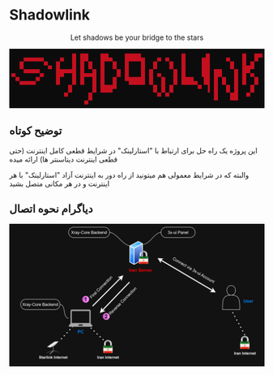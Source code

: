 
# Shadowlink
<div align="center">
  Let shadows be your bridge to the stars
</div>

![App Screenshot](https://raw.githubusercontent.com/maverick0x07/shadowlink/refs/heads/main/shadowlink.png)

## توضیح کوتاه
این پروژه یک راه حل برای ارتباط با "استارلینک" در شرایط قطعی کامل اینترنت (حتی قطعی اینترنت دیتاسنتر ها) ارائه میده

والبته که در شرایط معمولی هم میتونید از راه دور به اینترنت آزاد "استارلینک" با هر اینترنت و در هر مکانی متصل بشید

## دیاگرام نحوه اتصال
![App Screenshot](https://raw.githubusercontent.com/maverick0x07/shadowlink/refs/heads/main/diagram.png)
